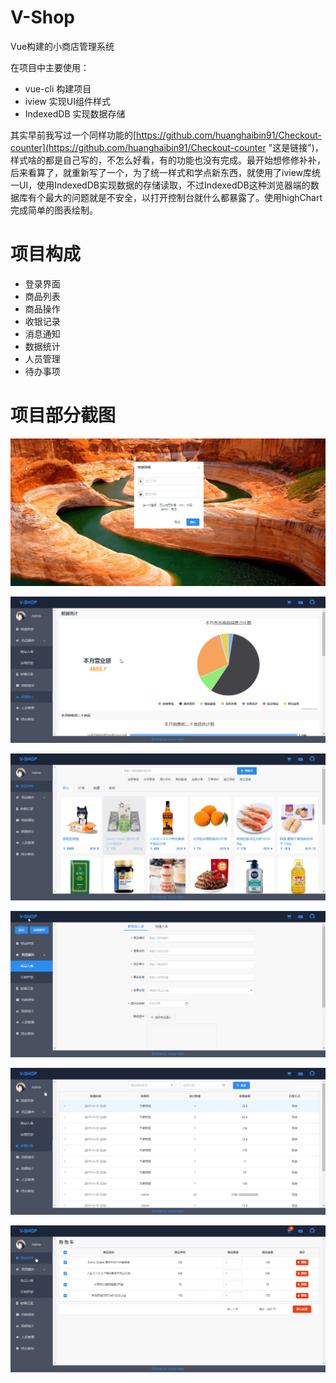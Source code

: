 # V-Shop  #
Vue构建的小商店管理系统

在项目中主要使用：

- vue-cli 构建项目
- iview 实现UI组件样式
- IndexedDB 实现数据存储

其实早前我写过一个同样功能的[https://github.com/huanghaibin91/Checkout-counter](https://github.com/huanghaibin91/Checkout-counter "这是链接")，样式啥的都是自己写的，不怎么好看，有的功能也没有完成。最开始想修修补补，后来看算了，就重新写了一个，为了统一样式和学点新东西，就使用了iview库统一UI，使用IndexedDB实现数据的存储读取，不过IndexedDB这种浏览器端的数据库有个最大的问题就是不安全，以打开控制台就什么都暴露了。使用highChart完成简单的图表绘制。

# 项目构成 #

- 登录界面
- 商品列表
- 商品操作
- 收银记录
- 消息通知
- 数据统计
- 人员管理
- 待办事项

# 项目部分截图 #

![](./images/login.png)

![](./images/data.png)

![](./images/goodslist.png)

![](./images/goodsstorage.png)

![](./images/cash.png)

![](./images/shoppingcart.png)